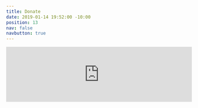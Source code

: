 ```yaml
---
title: Donate
date: 2019-01-14 19:52:00 -10:00
position: 13
nav: false
navbutton: true
---
```


<div><iframe src="https://secure.actblue.com/donate/indivisiblehon425758363" style='width: 100%;border: none'></iframe></div>
